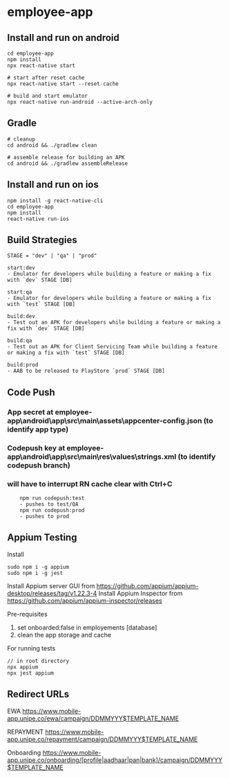 # employee-app

## Install and run on android

```
cd employee-app
npm install
npx react-native start

# start after reset cache
npx react-native start --reset-cache

# build and start emulator
npx react-native run-android --active-arch-only
```

## Gradle

```
# cleanup
cd android && ./gradlew clean

# assemble release for building an APK
cd android && ./gradlew assembleRelease
```

## Install and run on ios

```
npm install -g react-native-cli
cd employee-app
npm install
react-native run-ios
```

## Build Strategies

`STAGE = "dev" | "qa" | "prod"`

```
start:dev
- Emulator for developers while building a feature or making a fix with `dev` STAGE [DB]

start:qa
- Emulator for developers while building a feature or making a fix with `test` STAGE [DB]

build:dev
- Test out an APK for developers while building a feature or making a fix with `dev` STAGE [DB]

build:qa
- Test out an APK for Client Servicing Team while building a feature or making a fix with `test` STAGE [DB]

build:prod
- AAB to be released to PlayStore `prod` STAGE [DB]
```

## Code Push

### App secret at employee-app\android\app\src\main\assets\appcenter-config.json (to identify app type)

### Codepush key at employee-app\android\app\src\main\res\values\strings.xml (to identify codepush branch)

### will have to interrupt RN cache clear with Ctrl+C

```
    npm run codepush:test
    - pushes to test/QA
    npm run codepush:prod
    - pushes to prod
```

## Appium Testing

Install

```
sudo npm i -g appium
sudo npm i -g jest
```

Install Appium server GUI from https://github.com/appium/appium-desktop/releases/tag/v1.22.3-4
Install Appium Inspector from https://github.com/appium/appium-inspector/releases

Pre-requisites

1. set onboarded:false in employements [database]
2. clean the app storage and cache

For running tests

```
// in root directory
npx appium
npx jest appium
```

## Redirect URLs

EWA
https://www.mobile-app.unipe.co/ewa/campaign/DDMMYYY$TEMPLATE_NAME

REPAYMENT
https://www.mobile-app.unipe.co/repayment/campaign/DDMMYYY$TEMPLATE_NAME

Onboarding
https://www.mobile-app.unipe.co/onboarding/[profile|aadhaar|pan|bank]/campaign/DDMMYYY$TEMPLATE_NAME
